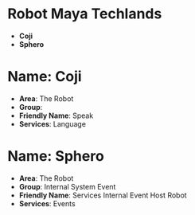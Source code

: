 # Robot Maya Techlands

- __Coji__
- __Sphero__

# Name: Coji

- __Area__: The Robot
- __Group__: 
- __Friendly Name__: Speak
- __Services__: Language

# Name: Sphero

- __Area__: The Robot
- __Group__: Internal System Event
- __Friendly Name__: Services Internal Event Host Robot
- __Services__: Events

